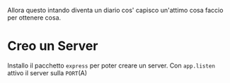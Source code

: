 Allora questo intando diventa un diario cos' capisco un'attimo cosa faccio per ottenere cosa.

# Creo un Server

Installo il pacchetto `express` per poter creare un server.
Con `app.listen` attivo il server sulla `PORT`(A)
